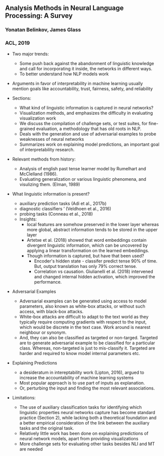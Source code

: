 ## Analysis Methods in Neural Language Processing: A Survey
### Yonatan Belinkov, James Glass
### ACL, 2019

* Two major trends:
    * Some push back against the abandonment of linguistic knowledge and call for incorporating it inside, the networks in different ways.
    * To better understand how NLP models work
* Arguments in favor of interpretability in machine learning usually mention goals like accountability, trust, fairness, safety, and reliability
* Sections:
    * What kind of linguistic information is captured in neural networks?
    * Visualization methods, and emphasizes the difficulty in evaluating visualization work
    * We discuss the compilation of challenge sets, or test suites, for fine-grained evaluation, a methodology that has old roots in NLP.
    * Deals with the generation and use of adversarial examples to probe weaknesses of neural networks
    * Summarizes work on explaining model predictions, an important goal of interpretability research.

* Relevant methods from history:
    * Analysis of english past tense learner model by Rumelhart and McClelland (1986).
    * Evaluating generalization or various linguistic phenomena, and visulizing them. (Elman, 1989)

* What linguistic information is present?
    * auxiliary prediction tasks (Adi et al., 2017b)
    * diagnostic classifiers ’ (Veldhoen et al., 2016)
    * probing tasks (Conneau et al., 2018)
    * Insights:
        * local features are somehow preserved in the lower layer whereas more global, abstract information tends to be stored in the upper layer
        * Artetxe et al. (2018) showed that word embeddings contain divergent linguistic information, which can be uncovered by applying a linear transformation on the learned embeddings.
        * Though information is captured, but have that been used? 
            * Encoder's hidden state - classifer predict tense 90% of time. But, output translation has only 79% correct tense.
            * Correlation vs causation. Giulianelli et al. (2018) intervened and changed internal hidden activation, which improved the performance.

*  Adversarial Examples
    * Adversarial examples can be generated using access to model parameters, also known as white-box attacks, or without such access, with black-box attacks.
    * White-box attacks are difficult to adapt to the text world as they typically require computing gradients with respect to the input, which would be discrete in the text case. Work around is nearest neighbour or synonym. 
    * And, they can also be classified as targeted or non-targed. Targeted are to generate adversarial example to be classified for a particular class. Whereas, non-targeted is just to mis-classify it. Targeted are harder and required to know model internal parameters etc.

* Explaining Predictions
    * a desideratum in intereptability work (Lipton, 2016), argued to increase the accountability of machine learning systems
    * Most popular approach is to use part of inputs as explanation. 
    * Or,  perturbing the input and finding the most relevant associations.

* Limitations:
    * The use of auxiliary classification tasks for identifying which linguistic properties neural networks capture has become standard practice (Section 2), while lacking both a theoretical foundation and a better empirical consideration of the link between the auxiliary tasks and the original task.
    * Relatively little work has been done on explaining predictions of neural network models, apart from providing visualizations
    * More challenge sets for evaluating other tasks besides NLI and MT are needed